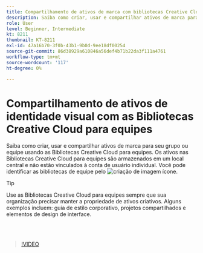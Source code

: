 ```yaml
---
title: Compartilhamento de ativos de marca com bibliotecas Creative Cloud para equipes
description: Saiba como criar, usar e compartilhar ativos de marca para seu grupo ou equipe usando as Bibliotecas Creative Cloud para equipes
role: User
level: Beginner, Intermediate
kt: 8211
thumbnail: KT-8211
exl-id: 47a16b70-3f0b-43b1-9b0d-9ee18df00254
source-git-commit: 86d38929a610846a56def4b71b22da3f111a4761
workflow-type: tm+mt
source-wordcount: '117'
ht-degree: 0%

---
```


# Compartilhamento de ativos de identidade visual com as Bibliotecas Creative Cloud para equipes

Saiba como criar, usar e compartilhar ativos de marca para seu grupo ou equipe usando as Bibliotecas Creative Cloud para equipes. Os ativos nas Bibliotecas Creative Cloud para equipes são armazenados em um local central e não estão vinculados à conta de usuário individual. Você pode identificar as bibliotecas de equipe pelo ![criação de imagem](assets/Smock_Building_18_N.png) ícone.

>[!TIP]
>
>Use as Bibliotecas Creative Cloud para equipes sempre que sua organização precisar manter a propriedade de ativos criativos. Alguns exemplos incluem: guia de estilo corporativo, projetos compartilhados e elementos de design de interface.

<br> 

>[!VIDEO](https://video.tv.adobe.com/v/335333?hidetitle=true)

